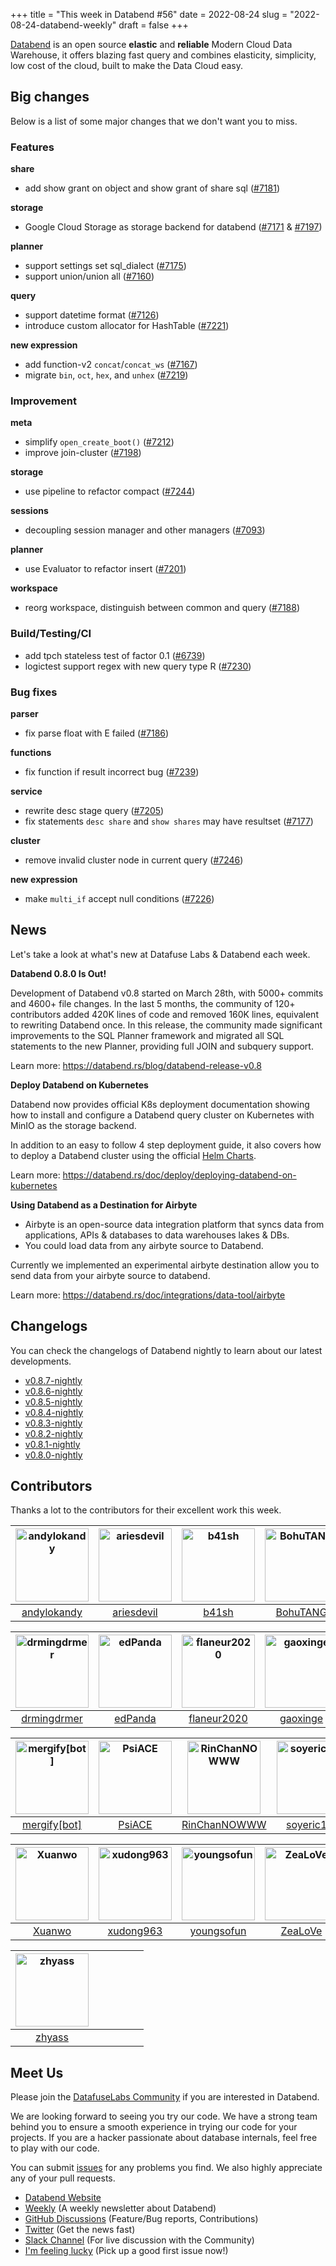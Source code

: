+++
title = "This week in Databend #56"
date = 2022-08-24
slug = "2022-08-24-databend-weekly"
draft = false
+++

[Databend](https://github.com/datafuselabs/databend) is an open source **elastic** and **reliable** Modern Cloud Data Warehouse, it offers blazing fast query and combines elasticity, simplicity, low cost of the cloud, built to make the Data Cloud easy.

## Big changes

Below is a list of some major changes that we don't want you to miss.

### Features

**share**

- add show grant on object and show grant of share sql ([#7181](https://github.com/datafuselabs/databend/pull/7181))

**storage**

- Google Cloud Storage as storage backend for databend ([#7171](https://github.com/datafuselabs/databend/pull/7171) & [#7197](https://github.com/datafuselabs/databend/pull/7197))

**planner**

- support settings set sql_dialect ([#7175](https://github.com/datafuselabs/databend/pull/7175))
- support union/union all ([#7160](https://github.com/datafuselabs/databend/pull/7160))

**query**

- support datetime format ([#7126](https://github.com/datafuselabs/databend/pull/7126))
- introduce custom allocator for HashTable ([#7221](https://github.com/datafuselabs/databend/pull/7221))

**new expression**

- add function-v2 `concat`/`concat_ws` ([#7167](https://github.com/datafuselabs/databend/pull/7167))
- migrate `bin`, `oct`, `hex`, and `unhex` ([#7219](https://github.com/datafuselabs/databend/pull/7219))

### Improvement

**meta**

- simplify `open_create_boot()` ([#7212](https://github.com/datafuselabs/databend/pull/7212))
- improve join-cluster ([#7198](https://github.com/datafuselabs/databend/pull/7198))

**storage**

- use pipeline to refactor compact ([#7244](https://github.com/datafuselabs/databend/pull/7244))

**sessions**

- decoupling session manager and other managers ([#7093](https://github.com/datafuselabs/databend/pull/7093))

**planner**

- use Evaluator to refactor insert ([#7201](https://github.com/datafuselabs/databend/pull/7201))

**workspace**

- reorg workspace, distinguish between common and query ([#7188](https://github.com/datafuselabs/databend/pull/7188))

### Build/Testing/CI

- add tpch stateless test of factor 0.1 ([#6739](https://github.com/datafuselabs/databend/pull/6739))
- logictest support regex with new query type R ([#7230](https://github.com/datafuselabs/databend/pull/7230))

### Bug fixes

**parser**

- fix parse float with E failed ([#7186](https://github.com/datafuselabs/databend/pull/7186))

**functions**

- fix function if result incorrect bug ([#7239](https://github.com/datafuselabs/databend/pull/7239))

**service**

- rewrite desc stage query ([#7205](https://github.com/datafuselabs/databend/pull/7205))
- fix statements `desc share` and `show shares` may have resultset ([#7177](https://github.com/datafuselabs/databend/pull/7177))

**cluster**

- remove invalid cluster node in current query ([#7246](https://github.com/datafuselabs/databend/pull/7246))

**new expression**

- make `multi_if` accept null conditions ([#7226](https://github.com/datafuselabs/databend/pull/7226))

## News

Let's take a look at what's new at Datafuse Labs & Databend each week.

**Databend 0.8.0 Is Out!**

Development of Databend v0.8 started on March 28th, with 5000+ commits and 4600+ file changes. In the last 5 months, the community of 120+ contributors added 420K lines of code and removed 160K lines, equivalent to rewriting Databend once. In this release, the community made significant improvements to the SQL Planner framework and migrated all SQL statements to the new Planner, providing full JOIN and subquery support.

Learn more: <https://databend.rs/blog/databend-release-v0.8>

**Deploy Databend on Kubernetes**

Databend now provides official K8s deployment documentation showing how to install and configure a Databend query cluster on Kubernetes with MinIO as the storage backend.

In addition to an easy to follow 4 step deployment guide, it also covers how to deploy a Databend cluster using the official [Helm Charts](https://github.com/datafuselabs/helm-charts).

Learn more: <https://databend.rs/doc/deploy/deploying-databend-on-kubernetes>

**Using Databend as a Destination for Airbyte**

* Airbyte is an open-source data integration platform that syncs data from applications, APIs & databases to data warehouses lakes & DBs.
* You could load data from any airbyte source to Databend.

Currently we implemented an experimental airbyte destination allow you to send data from your airbyte source to databend.

Learn more: <https://databend.rs/doc/integrations/data-tool/airbyte>

## Changelogs

You can check the changelogs of Databend nightly to learn about our latest developments.

- [v0.8.7-nightly](https://github.com/datafuselabs/databend/releases/tag/v0.8.7-nightly)
- [v0.8.6-nightly](https://github.com/datafuselabs/databend/releases/tag/v0.8.6-nightly)
- [v0.8.5-nightly](https://github.com/datafuselabs/databend/releases/tag/v0.8.5-nightly)
- [v0.8.4-nightly](https://github.com/datafuselabs/databend/releases/tag/v0.8.4-nightly)
- [v0.8.3-nightly](https://github.com/datafuselabs/databend/releases/tag/v0.8.3-nightly)
- [v0.8.2-nightly](https://github.com/datafuselabs/databend/releases/tag/v0.8.2-nightly)
- [v0.8.1-nightly](https://github.com/datafuselabs/databend/releases/tag/v0.8.1-nightly)
- [v0.8.0-nightly](https://github.com/datafuselabs/databend/releases/tag/v0.8.0-nightly)

## Contributors

Thanks a lot to the contributors for their excellent work this week.

[<img alt="andylokandy" src="https://avatars.githubusercontent.com/u/9637710?v=4&s=117" width="117">](https://github.com/andylokandy) |[<img alt="ariesdevil" src="https://avatars.githubusercontent.com/u/7812909?v=4&s=117" width="117">](https://github.com/ariesdevil) |[<img alt="b41sh" src="https://avatars.githubusercontent.com/u/1070352?v=4&s=117" width="117">](https://github.com/b41sh) |[<img alt="BohuTANG" src="https://avatars.githubusercontent.com/u/172204?v=4&s=117" width="117">](https://github.com/BohuTANG) |[<img alt="ClSlaid" src="https://avatars.githubusercontent.com/u/44747719?v=4&s=117" width="117">](https://github.com/ClSlaid) |[<img alt="dantengsky" src="https://avatars.githubusercontent.com/u/22081156?v=4&s=117" width="117">](https://github.com/dantengsky) |
:---: |:---: |:---: |:---: |:---: |:---: |
[andylokandy](https://github.com/andylokandy) |[ariesdevil](https://github.com/ariesdevil) |[b41sh](https://github.com/b41sh) |[BohuTANG](https://github.com/BohuTANG) |[ClSlaid](https://github.com/ClSlaid) |[dantengsky](https://github.com/dantengsky) |

[<img alt="drmingdrmer" src="https://avatars.githubusercontent.com/u/44069?v=4&s=117" width="117">](https://github.com/drmingdrmer) |[<img alt="edPanda" src="https://avatars.githubusercontent.com/u/47907932?v=4&s=117" width="117">](https://github.com/edPanda) |[<img alt="flaneur2020" src="https://avatars.githubusercontent.com/u/129800?v=4&s=117" width="117">](https://github.com/flaneur2020) |[<img alt="gaoxinge" src="https://avatars.githubusercontent.com/u/16648345?v=4&s=117" width="117">](https://github.com/gaoxinge) |[<img alt="leiysky" src="https://avatars.githubusercontent.com/u/22445410?v=4&s=117" width="117">](https://github.com/leiysky) |[<img alt="lichuang" src="https://avatars.githubusercontent.com/u/1998569?v=4&s=117" width="117">](https://github.com/lichuang) |
:---: |:---: |:---: |:---: |:---: |:---: |
[drmingdrmer](https://github.com/drmingdrmer) |[edPanda](https://github.com/edPanda) |[flaneur2020](https://github.com/flaneur2020) |[gaoxinge](https://github.com/gaoxinge) |[leiysky](https://github.com/leiysky) |[lichuang](https://github.com/lichuang) |

[<img alt="mergify[bot]" src="https://avatars.githubusercontent.com/in/10562?v=4&s=117" width="117">](https://github.com/apps/mergify) |[<img alt="PsiACE" src="https://avatars.githubusercontent.com/u/36896360?v=4&s=117" width="117">](https://github.com/PsiACE) |[<img alt="RinChanNOWWW" src="https://avatars.githubusercontent.com/u/33975039?v=4&s=117" width="117">](https://github.com/RinChanNOWWW) |[<img alt="soyeric128" src="https://avatars.githubusercontent.com/u/106025534?v=4&s=117" width="117">](https://github.com/soyeric128) |[<img alt="sundy-li" src="https://avatars.githubusercontent.com/u/3325189?v=4&s=117" width="117">](https://github.com/sundy-li) |[<img alt="TCeason" src="https://avatars.githubusercontent.com/u/33082201?v=4&s=117" width="117">](https://github.com/TCeason) |
:---: |:---: |:---: |:---: |:---: |:---: |
[mergify[bot]](https://github.com/apps/mergify) |[PsiACE](https://github.com/PsiACE) |[RinChanNOWWW](https://github.com/RinChanNOWWW) |[soyeric128](https://github.com/soyeric128) |[sundy-li](https://github.com/sundy-li) |[TCeason](https://github.com/TCeason) |

[<img alt="Xuanwo" src="https://avatars.githubusercontent.com/u/5351546?v=4&s=117" width="117">](https://github.com/Xuanwo) |[<img alt="xudong963" src="https://avatars.githubusercontent.com/u/41979257?v=4&s=117" width="117">](https://github.com/xudong963) |[<img alt="youngsofun" src="https://avatars.githubusercontent.com/u/5782159?v=4&s=117" width="117">](https://github.com/youngsofun) |[<img alt="ZeaLoVe" src="https://avatars.githubusercontent.com/u/10904090?v=4&s=117" width="117">](https://github.com/ZeaLoVe) |[<img alt="zhang2014" src="https://avatars.githubusercontent.com/u/8087042?v=4&s=117" width="117">](https://github.com/zhang2014) |[<img alt="ZhiHanZ" src="https://avatars.githubusercontent.com/u/25170437?v=4&s=117" width="117">](https://github.com/ZhiHanZ) |
:---: |:---: |:---: |:---: |:---: |:---: |
[Xuanwo](https://github.com/Xuanwo) |[xudong963](https://github.com/xudong963) |[youngsofun](https://github.com/youngsofun) |[ZeaLoVe](https://github.com/ZeaLoVe) |[zhang2014](https://github.com/zhang2014) |[ZhiHanZ](https://github.com/ZhiHanZ) |

[<img alt="zhyass" src="https://avatars.githubusercontent.com/u/34016424?v=4&s=117" width="117">](https://github.com/zhyass) | | | | | |
:---: |:---: |:---: |:---: |:---: |:---: |
[zhyass](https://github.com/zhyass) | | | | | |

## Meet Us

Please join the [DatafuseLabs Community](https://github.com/datafuselabs/) if you are interested in Databend.

We are looking forward to seeing you try our code. We have a strong team behind you to ensure a smooth experience in trying our code for your projects.
If you are a hacker passionate about database internals, feel free to play with our code.

You can submit [issues](https://github.com/datafuselabs/databend/issues) for any problems you find. We also highly appreciate any of your pull requests.

- [Databend Website](https://databend.rs)
- [Weekly](https://weekly.databend.rs/) (A weekly newsletter about Databend)
- [GitHub Discussions](https://github.com/datafuselabs/databend/discussions) (Feature/Bug reports, Contributions)
- [Twitter](https://twitter.com/Datafuse_Labs) (Get the news fast)
- [Slack Channel](https://link.databend.rs/join-slack) (For live discussion with the Community)
- [I'm feeling lucky](https://link.databend.rs/i-m-feeling-lucky) (Pick up a good first issue now!)
